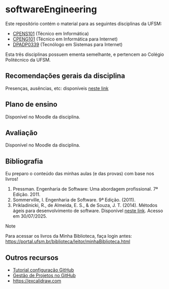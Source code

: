 # softwareEngineering

Este repositório contém o material para as seguintes disciplinas da UFSM:

* [CPENS101](https://www.ufsm.br/ementario/disciplinas/CPENS101) (Técnico em Informática)
* [CPENG101](https://www.ufsm.br/ementario/disciplinas/CPENG101) (Técnico em Informática para Internet)
* [DPADP0339](https://www.ufsm.br/ementario/disciplinas/DPADP0339) (Tecnólogo em Sistemas para Internet)

Esta três disciplinas possuem ementa semelhante, e pertencem ao Colégio Politécnico da UFSM.

## Recomendações gerais da disciplina

Presenças, ausências, etc: disponíveis 
[neste link](https://docs.google.com/presentation/d/1bHykClUIJPrOoPREE4c37xTbvhiOyc1jgmfkjM9PfQE/edit?usp=sharing)

## Plano de ensino

Disponível no Moodle da disciplina.

## Avaliação

Disponível no Moodle da disciplina.

## Bibliografia

Eu preparo o conteúdo das minhas aulas (e das provas) com base nos livros!

1. Pressman. Engenharia de Software: Uma abordagem profissional. 7ª Edição. 2011.
2. Sommerville, I. Engenharia de Software. 9ª Edição. (2011).
3. Prikladinicki, R., de Almeida, E. S., & de Souza, J. T. (2014). Métodos ágeis para desenvolvimento de software. 
   Disponível [neste link](https://integrada.minhabiblioteca.com.br/reader/books/9788582602089). Acesso em 30/07/2025.

> [!NOTE]
> Para acessar os livros da Minha Biblioteca, faça login antes: https://portal.ufsm.br/biblioteca/leitor/minhaBiblioteca.html

## Outros recursos

* [Tutorial configuração GitHub](https://docs.google.com/presentation/d/1JtJM38hLLYEJfo3QtYNRS3s0HGgA4PkT)
* [Gestão de Projetos no GitHub](https://docs.google.com/presentation/d/1Ne7fYNrFPpXlzBTle5jOIbylwRhYKOqo/edit?usp=sharing&ouid=104461789119995870811&rtpof=true&sd=true)
* https://excalidraw.com
